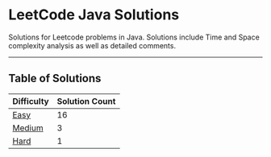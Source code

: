 # LeetCode Java Solutions

Solutions for Leetcode problems in Java. Solutions include Time and Space complexity analysis as well as detailed
comments.

---

## Table of Solutions

| Difficulty                  | Solution Count |
|-----------------------------|----------------|
| [Easy](/Easy/README.md)     | 16             |
| [Medium](/Medium/README.md) | 3              |
| [Hard](/Hard/README.md)     | 1              |
